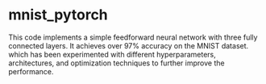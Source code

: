 # mnist_pytorch
This code implements a simple feedforward neural network with three fully connected layers. It achieves over 97% accuracy on the MNIST dataset. which has been experimented with different hyperparameters, architectures, and optimization techniques to further improve the performance.
